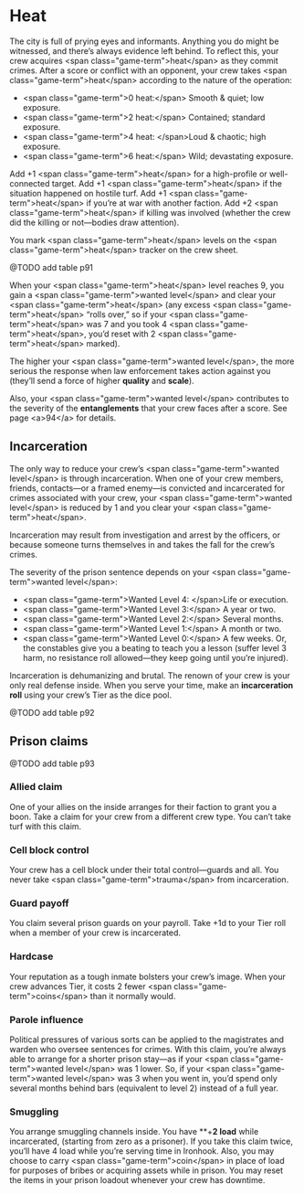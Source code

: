 # Heat

The city is full of prying eyes and informants. Anything you do might be witnessed, and there’s always evidence left behind. To reflect this, your crew acquires \<span class="game-term"\>heat\</span\> as they commit crimes. After a score or conflict with an opponent, your crew takes \<span class="game-term"\>heat\</span\> according to the nature of the operation:

* \<span class="game-term"\>0 heat:\</span\> Smooth &amp; quiet; low exposure.
* \<span class="game-term"\>2 heat:\</span\> Contained; standard exposure.
* \<span class="game-term"\>4 heat: \</span\>Loud &amp; chaotic; high exposure.
* \<span class="game-term"\>6 heat:\</span\> Wild; devastating exposure.

Add +1 \<span class="game-term"\>heat\</span\> for a high-profile or well-connected target. Add +1 \<span class="game-term"\>heat\</span\> if the situation happened on hostile turf. Add +1 \<span class="game-term"\>heat\</span\> if you’re at war with another faction. Add +2 \<span class="game-term"\>heat\</span\> if killing was involved (whether the crew did the killing or not—bodies draw attention).

You mark \<span class="game-term"\>heat\</span\> levels on the \<span class="game-term"\>heat\</span\> tracker on the crew sheet.

@TODO add table p91

When your \<span class="game-term"\>heat\</span\> level reaches 9, you gain a \<span class="game-term"\>wanted level\</span\> and clear your \<span class="game-term"\>heat\</span\> (any excess \<span class="game-term"\>heat\</span\> “rolls over,” so if your \<span class="game-term"\>heat\</span\> was 7 and you took 4 \<span class="game-term"\>heat\</span\>, you’d reset with 2 \<span class="game-term"\>heat\</span\> marked).

The higher your \<span class="game-term"\>wanted level\</span\>, the more serious the response when law enforcement takes action against you (they’ll send a force of higher **quality** and **scale**).

Also, your \<span class="game-term"\>wanted level\</span\> contributes to the severity of the **entanglements** that your crew faces after a score. See page \<a\>94\</a\> for details.

## Incarceration

The only way to reduce your crew’s \<span class="game-term"\>wanted level\</span\> is through incarceration. When one of your crew members, friends, contacts—or a framed enemy—is convicted and incarcerated for crimes associated with your crew, your \<span class="game-term"\>wanted level\</span\> is reduced by 1 and you clear your \<span class="game-term"\>heat\</span\>.

Incarceration may result from investigation and arrest by the officers, or because someone turns themselves in and takes the fall for the crew’s crimes.

The severity of the prison sentence depends on your \<span class="game-term"\>wanted level\</span\>:

* \<span class="game-term"\>Wanted Level 4: \</span\>Life or execution.
* \<span class="game-term"\>Wanted Level 3:\</span\> A year or two.
* \<span class="game-term"\>Wanted Level 2:\</span\> Several months.
* \<span class="game-term"\>Wanted Level 1:\</span\> A month or two.
* \<span class="game-term"\>Wanted Level 0:\</span\> A few weeks. Or, the constables give you a beating to teach you a lesson (suffer level 3 harm, no resistance roll allowed—they keep going until you’re injured).

Incarceration is dehumanizing and brutal. The renown of your crew is your only real defense inside. When you serve your time, make an **incarceration roll** using your crew’s Tier as the dice pool.

@TODO add table p92

## Prison claims

@TODO add table p93

### Allied claim

One of your allies on the inside arranges for their faction to grant you a boon. Take a claim for your crew from a different crew type. You can’t take turf with this claim.

### Cell block control

Your crew has a cell block under their total control—guards and all. You never take \<span class="game-term"\>trauma\</span\> from incarceration.

### Guard payoff

You claim several prison guards on your payroll. Take +1d to your Tier roll when a member of your crew is incarcerated.

### Hardcase

Your reputation as a tough inmate bolsters your crew’s image. When your crew advances Tier, it costs 2 fewer \<span class="game-term"\>coins\</span\> than it normally would.

### Parole influence

Political pressures of various sorts can be applied to the magistrates and warden who oversee sentences for crimes. With this claim, you’re always able to arrange for a shorter prison stay—as if your \<span class="game-term"\>wanted level\</span\> was 1 lower. So, if your \<span class="game-term"\>wanted level\</span\> was 3 when you went in, you’d spend only several months behind bars (equivalent to level 2) instead of a full year.

### Smuggling

You arrange smuggling channels inside. You have **+**2 load** while incarcerated, (starting from zero as a prisoner). If you take this claim twice, you’ll have 4 load while you’re serving time in Ironhook. Also, you may choose to carry \<span class="game-term"\>coin\</span\> in place of load for purposes of bribes or acquiring assets while in prison. You may reset the items in your prison loadout whenever your crew has downtime.
